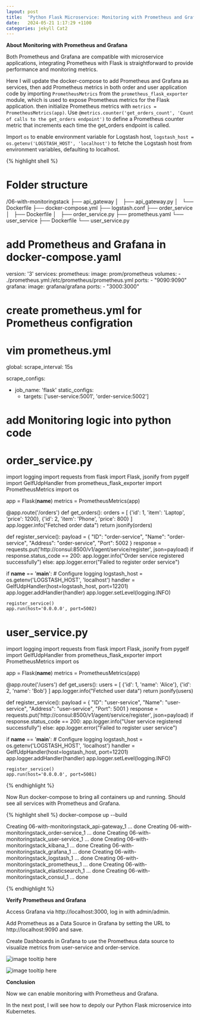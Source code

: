 ```yaml
---
layout: post
title:  "Python Flask Microservice: Monitoring with Prometheus and Grafana"
date:   2024-05-21 1:17:29 +1100
categories: jekyll Cat2
---
```


<b> About Monitoring with Prometheus and Grafana</b>

Both Prometheus and Grafana are compatible with microservice applications, integrating Prometheus with Flask is straightforward to provide performance and monitoring metrics.

Here I will update the docker-compose to add Prometheus and Grafana as services, then add Prometheus metrics in both order and user application code by importing `PrometheusMetrics` from the `prometheus_flask_exporter` module, which is used to expose Prometheus metrics for the Flask application. then initialize Prometheus metrics with `metrics = PrometheusMetrics(app)`. Use `@metrics.counter('get_orders_count', 'Count of calls to the get_orders endpoint')` to define a Prometheus counter metric that increments each time the get_orders endpoint is called.

Import `os` to enable environment variable for Logstash host, `logstash_host = os.getenv('LOGSTASH_HOST', 'localhost')` to fetche the Logstash host from environment variables, defaulting to localhost.


{% highlight shell %}
# Folder structure
/06-with-monitoringstack
├── api_gateway
│   ├── api_gateway.py
│   └── Dockerfile
├── docker-compose.yml
├── logstash.conf
├── order_service
│   ├── Dockerfile
│   ├── order_service.py
├── prometheus.yaml
└── user_service
    ├── Dockerfile
    └── user_service.py

# add Prometheus and Grafana in docker-compose.yaml
version: '3'
services:
  prometheus:
    image: prom/prometheus
    volumes:
      - ./prometheus.yml:/etc/prometheus/prometheus.yml
    ports:
      - "9090:9090"
  grafana:
    image: grafana/grafana
    ports:
      - "3000:3000"

# create prometheus.yml for Prometheus configration
# vim prometheus.yml
global:
  scrape_interval: 15s

scrape_configs:
  - job_name: 'flask'
    static_configs:
      - targets: ['user-service:5001', 'order-service:5002']

# add Monitoring logic into python code 

# order_service.py
import logging
import requests
from flask import Flask, jsonify
from pygelf import GelfUdpHandler
from prometheus_flask_exporter import PrometheusMetrics
import os

app = Flask(__name__)
metrics = PrometheusMetrics(app)

@app.route('/orders')
def get_orders():
    orders = [
        {'id': 1, 'item': 'Laptop', 'price': 1200},
        {'id': 2, 'item': 'Phone', 'price': 800}
    ]
    app.logger.info("Fetched order data")
    return jsonify(orders)

def register_service():
    payload = {
        "ID": "order-service",
        "Name": "order-service",
        "Address": "order-service",
        "Port": 5002
    }
    response = requests.put('http://consul:8500/v1/agent/service/register', json=payload)
    if response.status_code == 200:
        app.logger.info("Order service registered successfully")
    else:
        app.logger.error("Failed to register order service")

if __name__ == '__main__':
    # Configure logging
    logstash_host = os.getenv('LOGSTASH_HOST', 'localhost')
    handler = GelfUdpHandler(host=logstash_host, port=12201)
    app.logger.addHandler(handler)
    app.logger.setLevel(logging.INFO)
    
    register_service()
    app.run(host='0.0.0.0', port=5002)


# user_service.py
import logging
import requests
from flask import Flask, jsonify
from pygelf import GelfUdpHandler
from prometheus_flask_exporter import PrometheusMetrics
import os

app = Flask(__name__)
metrics = PrometheusMetrics(app)

@app.route('/users')
def get_users():
    users = [
        {'id': 1, 'name': 'Alice'},
        {'id': 2, 'name': 'Bob'}
    ]
    app.logger.info("Fetched user data")
    return jsonify(users)

def register_service():
    payload = {
        "ID": "user-service",
        "Name": "user-service",
        "Address": "user-service",
        "Port": 5001
    }
    response = requests.put('http://consul:8500/v1/agent/service/register', json=payload)
    if response.status_code == 200:
        app.logger.info("User service registered successfully")
    else:
        app.logger.error("Failed to register user service")

if __name__ == '__main__':
    # Configure logging
    logstash_host = os.getenv('LOGSTASH_HOST', 'localhost')
    handler = GelfUdpHandler(host=logstash_host, port=12201)
    app.logger.addHandler(handler)
    app.logger.setLevel(logging.INFO)
    
    register_service()
    app.run(host='0.0.0.0', port=5001)

{% endhighlight %}

Now Run docker-compose to bring all containers up and running. Should see all services with Prometheus and Grafana.


{% highlight shell %}
docker-compose up --build

Creating 06-with-monitoringstack_api-gateway_1   ... done
Creating 06-with-monitoringstack_order-service_1 ... done
Creating 06-with-monitoringstack_user-service_1  ... done
Creating 06-with-monitoringstack_kibana_1        ... done
Creating 06-with-monitoringstack_grafana_1       ... done
Creating 06-with-monitoringstack_logstash_1      ... done
Creating 06-with-monitoringstack_prometheus_1    ... done
Creating 06-with-monitoringstack_elasticsearch_1 ... done
Creating 06-with-monitoringstack_consul_1        ... done

{% endhighlight %}

<b> Verify Prometheus and Grafana</b>

Access Grafana via http://localhost:3000, log in with admin/admin. 

Add Prometheus as a Data Source in Grafana by setting the URL to http://localhost:9090 and save.

Create Dashboards in Grafana to use the Prometheus data source to visualize metrics from user-service and order-service.

![image tooltip here](/assets/flask10.png)

![image tooltip here](/assets/flask9.png)

<b> Conclusion</b>

Now we can enable monitoring with Prometheus and Grafana.

In the next post, I will see how to depoly our Python Flask microservice into Kubernetes. 